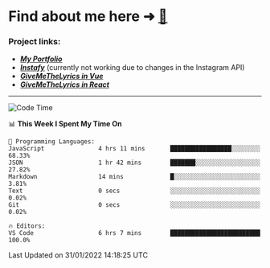 # Find about me here ➜ [🧑](https://pauabella.dev)

### Project links:
- ***[My Portfolio](https://pauabella.dev)***
- ***[Instafy](https://instafy.me)*** (currently not working due to changes in the Instagram API)
- ***[GiveMeTheLyrics in Vue](https://lyrics.pauabella.dev)***
- ***[GiveMeTheLyrics in React](https://pauabella.dev/GiveMeTheLyrics)***

---
<!--START_SECTION:waka-->
![Code Time](http://img.shields.io/badge/Code%20Time-751%20hrs%2040%20mins-blue)

📊 **This Week I Spent My Time On** 

```text
💬 Programming Languages: 
JavaScript               4 hrs 11 mins       █████████████████░░░░░░░░   68.33% 
JSON                     1 hr 42 mins        ███████░░░░░░░░░░░░░░░░░░   27.82% 
Markdown                 14 mins             █░░░░░░░░░░░░░░░░░░░░░░░░   3.81% 
Text                     0 secs              ░░░░░░░░░░░░░░░░░░░░░░░░░   0.02% 
Git                      0 secs              ░░░░░░░░░░░░░░░░░░░░░░░░░   0.02%

🔥 Editors: 
VS Code                  6 hrs 7 mins        █████████████████████████   100.0%

```


 Last Updated on 31/01/2022 14:18:25 UTC
<!--END_SECTION:waka-->
